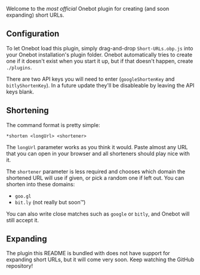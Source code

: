 Welcome to the *most official* Onebot plugin for creating (and soon expanding) short URLs.

## Configuration

To let Onebot load this plugin, simply drag-and-drop `Short-URLs.obp.js` into your Onebot installation's plugin folder. Onebot automatically tries to create one if it doesn't exist when you start it up, but if that doesn't happen, create `./plugins`.

There are two API keys you will need to enter (`googleShortenKey` and `bitlyShortenKey`). In a future update they'll be disableable by leaving the API keys blank.

## Shortening

The command format is pretty simple:

    *shorten <longUrl> <shortener>
    
The `longUrl` parameter works as you think it would. Paste almost any URL that you can open in your browser and all shorteners should play nice with it.

The `shortener` parameter is less required and chooses which domain the shortened URL will use if given, or pick a random one if left out. You can shorten into these domains:

* `goo.gl`
* `bit.ly` (not really but soon™)

You can also write close matches such as `google` or `bitly`, and Onebot will still accept it.

## Expanding

The plugin this README is bundled with does not have support for expanding short URLs, but it will come very soon. Keep watching the GitHub repository!
